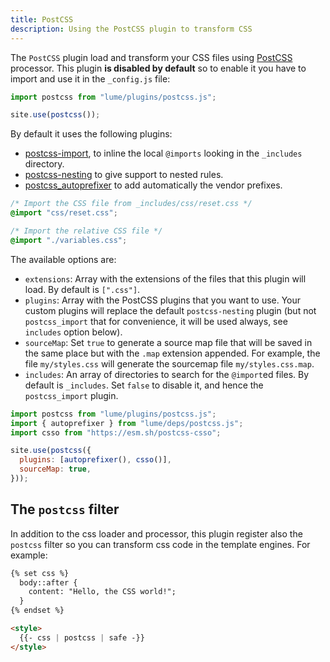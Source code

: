 ```yaml
---
title: PostCSS
description: Using the PostCSS plugin to transform CSS
---
```


The `PostCSS` plugin load and transform your CSS files using
[PostCSS](https://postcss.org/) processor. This plugin **is disabled by
default** so to enable it you have to import and use it in the `_config.js`
file:

```js
import postcss from "lume/plugins/postcss.js";

site.use(postcss());
```

By default it uses the following plugins:

- [postcss-import](https://deno.land/x/postcss_import), to inline the local
  `@imports` looking in the `_includes` directory.
- [postcss-nesting](https://github.com/lumeland/postcss-nesting) to give support
  to nested rules.
- [postcss_autoprefixer](https://deno.land/x/postcss_autoprefixer) to add
  automatically the vendor prefixes.

```css
/* Import the CSS file from _includes/css/reset.css */
@import "css/reset.css";

/* Import the relative CSS file */
@import "./variables.css";
```

The available options are:

- `extensions`: Array with the extensions of the files that this plugin will
  load. By default is `[".css"]`.
- `plugins`: Array with the PostCSS plugins that you want to use. Your custom
  plugins will replace the default `postcss-nesting` plugin (but not
  `postcss_import` that for convenience, it will be used always, see `includes`
  option below).
- `sourceMap`: Set `true` to generate a source map file that will be saved in
  the same place but with the `.map` extension appended. For example, the file
  `my/styles.css` will generate the sourcemap file `my/styles.css.map`.
- `includes`: An array of directories to search for the `@import`ed files. By
  default is `_includes`. Set `false` to disable it, and hence the
  `postcss_import` plugin.

```js
import postcss from "lume/plugins/postcss.js";
import { autoprefixer } from "lume/deps/postcss.js";
import csso from "https://esm.sh/postcss-csso";

site.use(postcss({
  plugins: [autoprefixer(), csso()],
  sourceMap: true,
}));
```

## The `postcss` filter

In addition to the css loader and processor, this plugin register also the
`postcss` filter so you can transform css code in the template engines. For
example:

```html
{% set css %}
  body::after {
    content: "Hello, the CSS world!";
  }
{% endset %}

<style>
  {{- css | postcss | safe -}}
</style>
```
